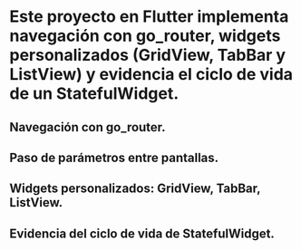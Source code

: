 # Este proyecto en Flutter implementa navegación con go_router, widgets personalizados (GridView, TabBar y ListView) y evidencia el ciclo de vida de un StatefulWidget.

## Navegación con go_router.
## Paso de parámetros entre pantallas.
## Widgets personalizados: GridView, TabBar, ListView.
## Evidencia del ciclo de vida de StatefulWidget.